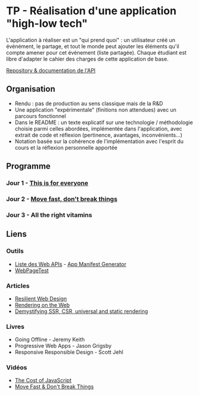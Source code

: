 # TP - Réalisation d'une application "high-low tech"

L'application à réaliser est un "qui prend quoi" : un utilisateur créé un événément, le partage, et tout le monde peut ajouter les éléments qu'il compte amener pour cet événement (liste partagée). Chaque étudiant est libre d'adapter le cahier des charges de cette application de base.

[Repository & documentation de l'API](https://github.com/bcalou/quiprendquoi-api)

## Organisation

- Rendu : pas de production au sens classique mais de la R&D
- Une application "expérimentale" (finitions non attendues) avec un parcours fonctionnel
- Dans le README : un texte explicatif sur une technologie / méthodologie choisie parmi celles abordées, implémentée dans l'application, avec extrait de code et réflexion (pertinence, avantages, inconvénients...)
- Notation basée sur la cohérence de l'implémentation avec l'esprit du cours et la réflexion personnelle apportée

## Programme

### Jour 1 - [This is for everyone](doc/01_this_is_for_everyone.md)

### Jour 2 - [Move fast, don't break things](doc/02_move_fast_dont_break_things.md)

### Jour 3 - All the right vitamins

## Liens

### Outils

- [Liste des Web APIs](https://developer.mozilla.org/fr/docs/Web/API)
  - [App Manifest Generator](https://app-manifest.firebaseapp.com/)
- [WebPageTest](https://www.webpagetest.org/)

### Articles

- [Resilient Web Design](https://resilientwebdesign.com/)
- [Rendering on the Web](https://developers.google.com/web/updates/2019/02/rendering-on-the-web)
- [Demystifying SSR, CSR, universal and static rendering](https://dev.to/kefranabg/demystifying-ssr-csr-universal-and-static-rendering-with-animations-m7d)

### Livres

- Going Offline - Jeremy Keith
- Progressive Web Apps - Jason Grigsby
- Responsive Responsible Design - Scott Jehl

### Vidéos

- [The Cost of JavaScript](https://v8.dev/blog/cost-of-javascript-2019)
- [Move Fast & Don't Break Things](https://www.filamentgroup.com/lab/dontbreakthings/)
